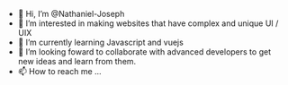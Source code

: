 - 👋 Hi, I’m @Nathaniel-Joseph
- 👀 I’m interested in making websites that have complex and unique UI / UIX
- 🌱 I’m currently learning Javascript and vuejs
- 💞️ I’m looking foward to collaborate with advanced developers to get new ideas and learn from them.
- 📫 How to reach me ...

<!---
Nathaniel-Joseph/Nathaniel-Joseph is a ✨ special ✨ repository because its `README.md` (this file) appears on your GitHub profile.
You can click the Preview link to take a look at your changes.
--->
